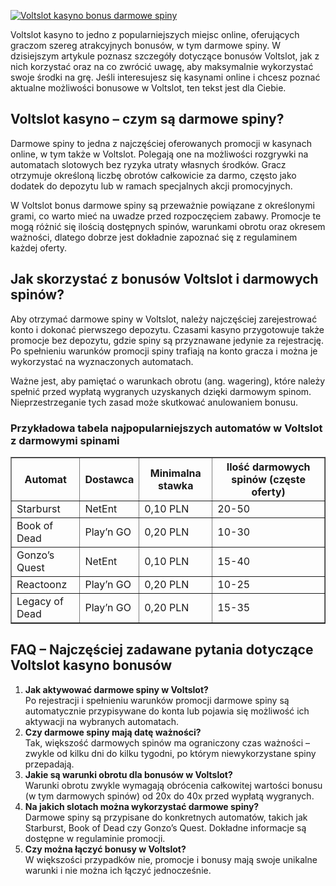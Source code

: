 [![Voltslot kasyno bonus darmowe spiny](https://123-caf.pages.dev/gitsignup.png)](https://vrmoo.ru/Bt82HjjY)

<p>Voltslot kasyno to jedno z popularniejszych miejsc online, oferujących graczom szereg atrakcyjnych bonusów, w tym darmowe spiny. W dzisiejszym artykule poznasz szczegóły dotyczące bonusów Voltslot, jak z nich korzystać oraz na co zwrócić uwagę, aby maksymalnie wykorzystać swoje środki na grę. Jeśli interesujesz się kasynami online i chcesz poznać aktualne możliwości bonusowe w Voltslot, ten tekst jest dla Ciebie.</p>  <h2>Voltslot kasyno – czym są darmowe spiny?</h2> <p>Darmowe spiny to jedna z najczęściej oferowanych promocji w kasynach online, w tym także w Voltslot. Polegają one na możliwości rozgrywki na automatach slotowych bez ryzyka utraty własnych środków. Gracz otrzymuje określoną liczbę obrotów całkowicie za darmo, często jako dodatek do depozytu lub w ramach specjalnych akcji promocyjnych.</p> <p>W Voltslot bonus darmowe spiny są przeważnie powiązane z określonymi grami, co warto mieć na uwadze przed rozpoczęciem zabawy. Promocje te mogą różnić się ilością dostępnych spinów, warunkami obrotu oraz okresem ważności, dlatego dobrze jest dokładnie zapoznać się z regulaminem każdej oferty.</p>  <h2>Jak skorzystać z bonusów Voltslot i darmowych spinów?</h2> <p>Aby otrzymać darmowe spiny w Voltslot, należy najczęściej zarejestrować konto i dokonać pierwszego depozytu. Czasami kasyno przygotowuje także promocje bez depozytu, gdzie spiny są przyznawane jedynie za rejestrację. Po spełnieniu warunków promocji spiny trafiają na konto gracza i można je wykorzystać na wyznaczonych automatach.</p> <p>Ważne jest, aby pamiętać o warunkach obrotu (ang. wagering), które należy spełnić przed wypłatą wygranych uzyskanych dzięki darmowym spinom. Nieprzestrzeganie tych zasad może skutkować anulowaniem bonusu.</p>  <h3>Przykładowa tabela najpopularniejszych automatów w Voltslot z darmowymi spinami</h3> <table border="1" cellpadding="5" cellspacing="0">   <thead>     <tr>       <th>Automat</th>       <th>Dostawca</th>       <th>Minimalna stawka</th>       <th>Ilość darmowych spinów (częste oferty)</th>     </tr>   </thead>   <tbody>     <tr>       <td>Starburst</td>       <td>NetEnt</td>       <td>0,10 PLN</td>       <td>20-50</td>     </tr>     <tr>       <td>Book of Dead</td>       <td>Play’n GO</td>       <td>0,20 PLN</td>       <td>10-30</td>     </tr>     <tr>       <td>Gonzo’s Quest</td>       <td>NetEnt</td>       <td>0,10 PLN</td>       <td>15-40</td>     </tr>     <tr>       <td>Reactoonz</td>       <td>Play’n GO</td>       <td>0,20 PLN</td>       <td>10-25</td>     </tr>     <tr>       <td>Legacy of Dead</td>       <td>Play’n GO</td>       <td>0,20 PLN</td>       <td>15-35</td>     </tr>   </tbody> </table>  <h2>FAQ – Najczęściej zadawane pytania dotyczące Voltslot kasyno bonusów</h2> <ol>   <li><strong>Jak aktywować darmowe spiny w Voltslot?</strong><br>Po rejestracji i spełnieniu warunków promocji darmowe spiny są automatycznie przypisywane do konta lub pojawia się możliwość ich aktywacji na wybranych automatach.</li>   <li><strong>Czy darmowe spiny mają datę ważności?</strong><br>Tak, większość darmowych spinów ma ograniczony czas ważności – zwykle od kilku dni do kilku tygodni, po którym niewykorzystane spiny przepadają.</li>   <li><strong>Jakie są warunki obrotu dla bonusów w Voltslot?</strong><br>Warunki obrotu zwykle wymagają obrócenia całkowitej wartości bonusu (w tym darmowych spinów) od 20x do 40x przed wypłatą wygranych.</li>   <li><strong>Na jakich slotach można wykorzystać darmowe spiny?</strong><br>Darmowe spiny są przypisane do konkretnych automatów, takich jak Starburst, Book of Dead czy Gonzo’s Quest. Dokładne informacje są dostępne w regulaminie promocji.</li>   <li><strong>Czy można łączyć bonusy w Voltslot?</strong><br>W większości przypadków nie, promocje i bonusy mają swoje unikalne warunki i nie można ich łączyć jednocześnie.</li> </ol>